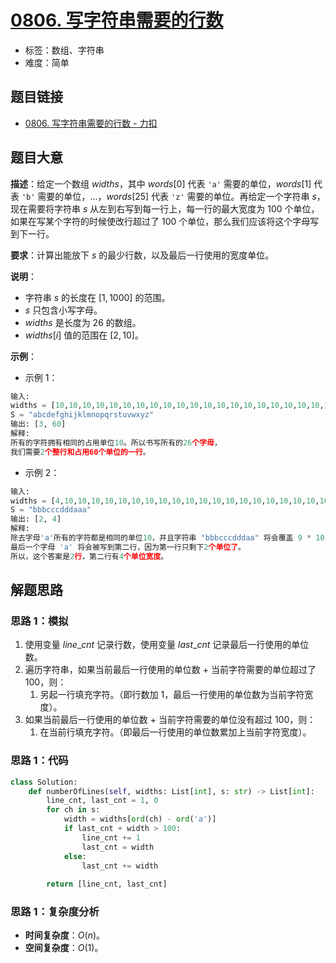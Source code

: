 # [0806. 写字符串需要的行数](https://leetcode.cn/problems/number-of-lines-to-write-string/)

- 标签：数组、字符串
- 难度：简单

## 题目链接

- [0806. 写字符串需要的行数 - 力扣](https://leetcode.cn/problems/number-of-lines-to-write-string/)

## 题目大意

**描述**：给定一个数组 $widths$，其中 $words[0]$ 代表 `'a'` 需要的单位，$words[1]$ 代表 `'b'` 需要的单位，…，$words[25]$ 代表 `'z'` 需要的单位。再给定一个字符串 $s$，现在需要将字符串 $s$ 从左到右写到每一行上，每一行的最大宽度为 $100$ 个单位，如果在写某个字符的时候使改行超过了 $100$ 个单位，那么我们应该将这个字母写到下一行。

**要求**：计算出能放下 $s$ 的最少行数，以及最后一行使用的宽度单位。

**说明**：

- 字符串 $s$ 的长度在 $[1, 1000]$ 的范围。
- $s$ 只包含小写字母。
- $widths$ 是长度为 $26$ 的数组。
- $widths[i]$ 值的范围在 $[2, 10]$。

**示例**：

- 示例 1：

```python
输入: 
widths = [10,10,10,10,10,10,10,10,10,10,10,10,10,10,10,10,10,10,10,10,10,10,10,10,10,10]
S = "abcdefghijklmnopqrstuvwxyz"
输出: [3, 60]
解释: 
所有的字符拥有相同的占用单位10。所以书写所有的26个字母，
我们需要2个整行和占用60个单位的一行。
```

- 示例 2：

```python
输入: 
widths = [4,10,10,10,10,10,10,10,10,10,10,10,10,10,10,10,10,10,10,10,10,10,10,10,10,10]
S = "bbbcccdddaaa"
输出: [2, 4]
解释: 
除去字母'a'所有的字符都是相同的单位10，并且字符串 "bbbcccdddaa" 将会覆盖 9 * 10 + 2 * 4 = 98 个单位.
最后一个字母 'a' 将会被写到第二行，因为第一行只剩下2个单位了。
所以，这个答案是2行，第二行有4个单位宽度。
```

## 解题思路

### 思路 1：模拟

1. 使用变量 $line\_cnt$ 记录行数，使用变量 $last\_cnt$ 记录最后一行使用的单位数。
2. 遍历字符串，如果当前最后一行使用的单位数 + 当前字符需要的单位超过了 $100$，则：
   1. 另起一行填充字符。（即行数加 $1$，最后一行使用的单位数为当前字符宽度）。
3. 如果当前最后一行使用的单位数 + 当前字符需要的单位没有超过 $100$，则：
   1. 在当前行填充字符。（即最后一行使用的单位数累加上当前字符宽度）。

### 思路 1：代码

```python
class Solution:
    def numberOfLines(self, widths: List[int], s: str) -> List[int]:
        line_cnt, last_cnt = 1, 0
        for ch in s:
            width = widths[ord(ch) - ord('a')]
            if last_cnt + width > 100:
                line_cnt += 1
                last_cnt = width
            else:
                last_cnt += width
                
        return [line_cnt, last_cnt]
```

### 思路 1：复杂度分析

- **时间复杂度**：$O(n)$。
- **空间复杂度**：$O(1)$。

